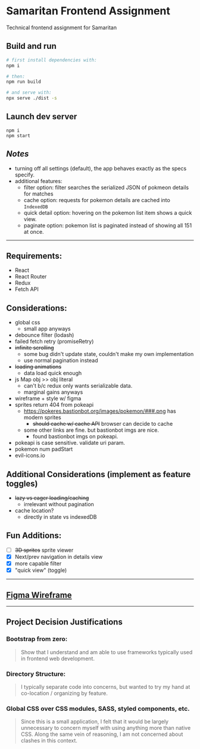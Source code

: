 # Samaritan Frontend Assignment

Technical frontend assignment for Samaritan

## Build and run

```bash
# first install dependencies with:
npm i

# then:
npm run build

# and serve with:
npx serve ./dist -s
```

## Launch dev server

```
npm i
npm start
```

## _Notes_

- turning off all settings (default), the app behaves exactly as the specs specify.
- additional features:
  - filter option: filter searches the serialized JSON of pokmeon details for matches
  - cache option: requests for pokemon details are cached into `IndexedDB`
  - quick detail option: hovering on the pokemon list item shows a quick view.
  - paginate option: pokemon list is paginated instead of showing all 151 at once.

---

## Requirements:

- React
- React Router
- Redux
- Fetch API

## Considerations:

- global css
  - small app anyways
- debounce filter (lodash)
- failed fetch retry (promiseRetry)
- ~~infinite scrolling~~
  - some bug didn't update state, couldn't make my own implementation
  - use normal pagination instead
- ~~loading animations~~
  - data load quick enough
- js Map obj >> obj literal
  - can't b/c redux only wants serializable data.
  - marginal gains anyways
- wireframe + style w/ figma
- sprites return 404 from pokeapi
  - https://pokeres.bastionbot.org/images/pokemon/###.png has modern sprites
    - ~~should cache w/ cache API~~ browser can decide to cache
  - some other links are fine. but bastionbot imgs are nice.
    - found bastionbot imgs on pokeapi.
- pokeapi is case sensitive. validate uri param.
- pokemon num padStart
- evil-icons.io

## Additional Considerations (implement as feature toggles)

- ~~lazy vs eager loading/caching~~
  - irrelevant without pagination
- cache location?
  - directly in state vs indexedDB

## Fun Additions:

- [ ] ~~3D sprites~~ sprite viewer
- [x] Next/prev navigation in details view
- [x] more capable filter
- [x] "quick view" (toggle)

---

## [Figma Wireframe](https://www.figma.com/file/DxO5kPOiwBBfHQwcBxWIk2/Samaritan-Pokedex)

---

## Project Decision Justifications

### Bootstrap from zero:

> Show that I understand and am able to use frameworks typically used in frontend web development.

### Directory Structure:

> I typically separate code into concerns, but wanted to try my hand at co-location / organizing by feature.

### Global CSS over CSS modules, SASS, styled components, etc.

> Since this is a small application, I felt that it would be largely unnecessary to concern myself with using anything more than native CSS. Along the same vein of reasoning, I am not concerned about clashes in this context.
